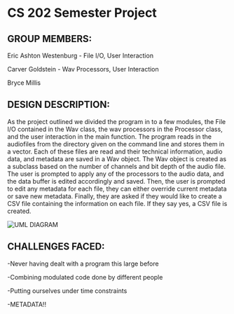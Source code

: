 # CS 202 Semester Project

## GROUP MEMBERS:

Eric Ashton Westenburg - File I/O, User Interaction

Carver Goldstein - Wav Processors, User Interaction

Bryce Millis

## DESIGN DESCRIPTION:

As the project outlined we divided the program in to a few modules, the File I/O contained in the Wav class, the wav processors in the Processor class, and the user interaction in the main function. The program reads in the audiofiles from the directory given on the command line and stores them in a vector. Each of these files are read and their technical information, audio data, and metadata are saved in a Wav object. The Wav object is created as a subclass based on the number of channels and bit depth of the audio file. The user is prompted to apply any of the processors to the audio data, and the data buffer is edited accordingly and saved. Then, the user is prompted to edit any metadata for each file, they can either override current metadata or save new metadata. Finally, they are asked if they would like to create a CSV file containing the information on each file. If they say yes, a CSV file is created. 

![UML DIAGRAM](https://imgur.com/a/1FzOfL3)

## CHALLENGES FACED:

-Never having dealt with a program this large before

-Combining modulated code done by different people

-Putting ourselves under time constraints

-METADATA!!
